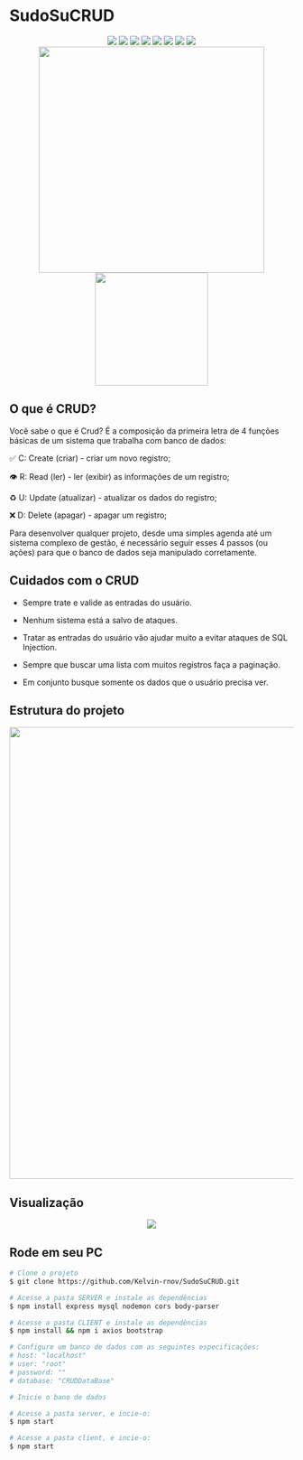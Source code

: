 # SudoSuCRUD
<div align="center">
  <img src="https://img.shields.io/static/v1?label=Manjaro&message=Plataform&color=35bf5c&style=flat-square&logo=Manjaro"/> <img src="https://img.shields.io/static/v1?label=ReactJs&message=v17.0.2&color=61dafb&style=flat-square&logo=React"/> <img src="https://img.shields.io/static/v1?label=Axios&message=v0.24.0&color=blueviolet&style=flat-square&logo=npm"/> <img src="https://img.shields.io/static/v1?label=Express&message=v4.17.1&color=000000&style=flat-square&logo=Express"/> <img src="https://img.shields.io/static/v1?label=Node.js&message=v16.11&color=339933&style=flat-square&logo=Node.js"/> <img src="https://img.shields.io/static/v1?label=Nodemon&message=v2.0.14&color=339933&style=flat-square&logo=Nodemon"/> <img src="https://img.shields.io/static/v1?label=XAMPP&message=v8.0.12&color=fb7a24&style=flat-square&logo=XAMPP"/> <img src="https://img.shields.io/static/v1?label=Bootstrap&message=v5.1.3&color=purple&style=flat-square&logo=bootstrap"/>
</div>

<div align="center">
  <img src = "https://user-images.githubusercontent.com/83087618/133335615-95493cbf-2376-4840-8587-188864a8bf31.png" width = "400px" />
</div>
<div align="center">
  <img src = "https://user-images.githubusercontent.com/83087618/141366633-48d82c8a-92ea-4e1f-8d81-03a150149971.jpg" width= "200px"/>
</div>

## O que é CRUD?
  Você sabe o que é Crud? É a composição da primeira letra de 4 funções básicas de um sistema que trabalha com banco de dados:

  ✅ C: Create (criar) - criar um novo registro;

  👁 R: Read (ler) - ler (exibir) as informações de um registro;

  ♻️ U: Update (atualizar) - atualizar os dados do registro;

  ❌ D: Delete (apagar) - apagar um registro;

  Para desenvolver qualquer projeto, desde uma simples agenda até um sistema complexo de gestão, é necessário seguir esses 4 passos (ou ações) para que o banco de dados seja manipulado corretamente.

## Cuidados com o CRUD
  - Sempre trate e valide as entradas do usuário.

  - Nenhum sistema está a salvo de ataques.

  - Tratar as entradas do usuário vão ajudar muito a evitar ataques de SQL Injection.

  - Sempre que buscar uma lista com muitos registros faça a paginação.

  - Em conjunto busque somente os dados que o usuário precisa ver.
  
## Estrutura do projeto
<div align = "center">
  <img src = "https://user-images.githubusercontent.com/83087618/141374959-829f9d2e-5d29-490f-a779-a0c27f3c8371.jpg" width = "800px" />
</div>

## Visualização
<div align="center">
  <img src = https://user-images.githubusercontent.com/83086622/141512290-30a98b0c-411d-4267-a129-803839f60479.png />
</div>

## Rode em seu PC
  ```bash
  # Clone o projeto
  $ git clone https://github.com/Kelvin-rnov/SudoSuCRUD.git

  # Acesse a pasta SERVER e instale as dependências
  $ npm install express mysql nodemon cors body-parser

  # Acesse a pasta CLIENT e instale as dependências
  $ npm install && npm i axios bootstrap

  # Configure um banco de dados com as seguintes especificações:
  # host: "localhost"
  # user: "root"
  # password: ""
  # database: "CRUDDataBase"

  # Inicie o bano de dados

  # Acesse a pasta server, e incie-o:
  $ npm start

  # Acesse a pasta client, e incie-o:
  $ npm start
  ```
